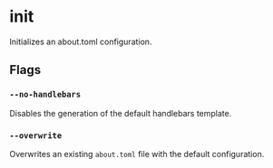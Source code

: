 # init

Initializes an about.toml configuration.

## Flags

### `--no-handlebars`

Disables the generation of the default handlebars template.

### `--overwrite`

Overwrites an existing `about.toml` file with the default configuration.
